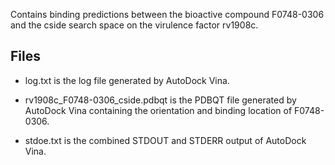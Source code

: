 Contains binding predictions between the bioactive compound F0748-0306 and the cside search space on the virulence factor rv1908c.

## Files

- log.txt is the log file generated by AutoDock Vina.

- rv1908c_F0748-0306_cside.pdbqt is the PDBQT file generated by AutoDock Vina containing the orientation and binding location of F0748-0306.

- stdoe.txt is the combined STDOUT and STDERR output of AutoDock Vina.

